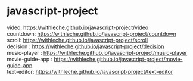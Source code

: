 # javascript-project
video: https://withleche.github.io/javascript-project/video <br>
countdown: https://withleche.github.io/javascript-project/countdown <br>
scroll: https://withleche.github.io/javascript-project/scroll <br>
decision : https://withleche.github.io/javascript-project/decision <br>
music-player : https://withleche.github.io/javascript-project/music-player <br>
movie-guide-app : https://withleche.github.io/javascript-project/movie-guide-app <br>
text-editor: https://withleche.github.io/javascript-project/text-editor <br>
